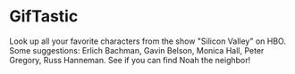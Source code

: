 # GifTastic

Look up all your favorite characters from the show "Silicon Valley" on HBO. Some suggestions: Erlich Bachman, Gavin Belson, Monica Hall, Peter Gregory, Russ Hanneman. See if you can find Noah the neighbor!
